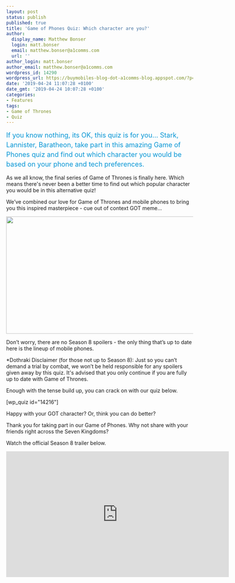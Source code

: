 ```yaml
---
layout: post
status: publish
published: true
title: 'Game of Phones Quiz: Which character are you?'
author:
  display_name: Matthew Bonser
  login: matt.bonser
  email: matthew.bonser@a1comms.com
  url: ''
author_login: matt.bonser
author_email: matthew.bonser@a1comms.com
wordpress_id: 14290
wordpress_url: https://buymobiles-blog-dot-a1comms-blog.appspot.com/?p=14290
date: '2019-04-24 11:07:28 +0100'
date_gmt: '2019-04-24 10:07:28 +0100'
categories:
- Features
tags:
- Game of Thrones
- Quiz
---
```

<p><span class="postStandFirst" style="color: #0896d5; line-height: 26px; font-size: 18px;">If you know nothing, its OK, this quiz is for you&hellip; Stark, Lannister, Baratheon, take part in this amazing Game of Phones quiz and find out which character you would be based on your phone and tech preferences.</span></p>
<p>As we all know, the final series of Game of Thrones is finally here. Which means there's never been a better time to find out which popular character you would be in this alternative quiz!</p>
<p>We&rsquo;ve combined our love for Game of Thrones and mobile phones to bring you this inspired masterpiece - cue out of context GOT meme...</p>
<p><img class="aligncenter size-full wp-image-20739" src="https://storage.googleapis.com/a1comms-blog-buymobiles/1/2019/04/monday-got-meme-geoffrey-edit.jpg" alt="" width="600" height="315"></p>
<p>Don&rsquo;t worry, there are no Season 8 spoilers - the only thing that&rsquo;s up to date here is the lineup of mobile phones.</p>
<p>*Dothraki Disclaimer (for those not up to Season 8): Just so you can&rsquo;t demand a trial by combat, we won&rsquo;t be held responsible for any spoilers given away by this quiz. It's advised that you only continue if you are fully up to date with Game of Thrones.</p>
<p>Enough with the tense build up, you can crack on with our quiz below.</p>
<p>[wp_quiz id="14216"]</p>
<p>Happy with your GOT character? Or, think you can do better?</p>
<p>Thank you for taking part in our Game of Phones. Why not share with your friends right across the Seven Kingdoms?</p>
<p>Watch the official Season 8 trailer below.</p>
<p><iframe src="https://www.youtube.com/embed/rlR4PJn8b8I" width="600" height="338" frameborder="0" allowfullscreen="allowfullscreen"></iframe></p>
